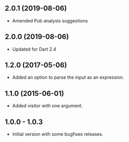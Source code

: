 ## 2.0.1 (2019-08-06)
- Amended Pub analysis suggestions
## 2.0.0 (2019-08-06)
- Updated for Dart 2.4

## 1.2.0 (2017-05-06)

- Added an option to parse the input as an expression.

## 1.1.0 (2015-06-01)

- Added visitor with one argument.

## 1.0.0 - 1.0.3

- Initial version with some bugfixes releases.
